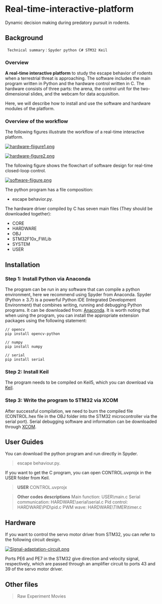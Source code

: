 # Real-time-interactive-platform
Dynamic decision making during predatory pursuit in rodents.
## Background

` Technical summary：Spyder python C# STM32 Keil`

### Overview
 **A real-time interactive platform** to study the escape behavior of rodents when a terrestrial threat is approaching. The software includes the main program written in Python and the hardware control written in C. The hardware consists of three parts: the arena, the control unit for the two-dimensional slides, and the webcam for data acquisition. 
 
Here, we will describe how to install and use the software and hardware modules of the platform.

### Overview of the workflow
The following figures illustrate the workflow of a real-time interactive platform.

[![hardware-fiigure1.png](https://img-blog.csdnimg.cn/img_convert/891ccf37bad712c4b0c62bbc9195a5e9.png#pic_center)](https://postimg.cc/p9bwy5Rw)

[![hardware-figure2.png](https://img-blog.csdnimg.cn/img_convert/813a456049219aea223f6ab8a6872db8.png#pic_center)](https://postimg.cc/JySGsqG1)

The following figure shows the flowchart of software design for real-time closed-loop control.

[![software-fiigure.png](https://img-blog.csdnimg.cn/img_convert/354dabab249dd7634292a7639c49c9fe.png#pic_center)](https://postimg.cc/wysFN02F)

The python program has a file composition: 
* escape behavior.py.

The hardware driver compiled by C has seven main files (They should be downloaded together): 
* CORE
* HARDWARE
* OBJ
* STM32F10x_FWLib
* SYSTEM
* USER

## Installation
### Step 1: Install Python via Anaconda
The program can be run in any software that can compile a python environment, here we recommend using Spyder from Anaconda. Spyder (Python ≥ 3.7) is a powerful Python IDE (Integrated Development Environment) that combines writing, running and debugging Python programs.
 It can be downloaded from: [Anaconda](https://www.anaconda.com/).
 It is worth noting that when using the program, you can install the appropriate extension packages using the following statement:
 

```
// opencv
pip install opencv-python
```
```
// numpy
pip install numpy
```
```
// serial
pip install serial
```
### Step 2: Install Keil
The program needs to be compiled on Keil5, which you can download via [Keil](https://www.keil.com/download/).
### Step 3: Write the program to STM32 via XCOM
After successful compilation, we need to burn the compiled file (CONTROL.hex file in the OBJ folder into the STM32 microcontroller via the serial port). Serial debugging software and information can be downloaded through [XCOM](http://47.111.11.73/docs/index.html).

## User Guides
You can download the python program and run directly in Spyder.
>escape behaviour.py.

If you want to get the C program, you can open CONTROL.uvprojx in the USER folder from Keil.
> **USER**
>CONTROL.uvprojx

> **Other codes descriptions**
>Main function: USER\main.c
Serial communication: HARDWARE\serial\serial.c
Pid control: HARDWARE\PID\pid.c
PWM wave: HARDWARE\TIMER\timer.c

## Hardware
If you want to control the servo motor driver from STM32, you can refer to the following circuit design.

[
![Signal-adaptation-circuit.png](https://img-blog.csdnimg.cn/img_convert/f6e2abef3446966e3b690b10ffc5fa81.png#pic_center)](https://postimg.cc/GBC6RM0W)

Ports PE6 and PE7 in the STM32 give direction and velocity signal, respectively, which are passed through an amplifier circuit to ports 43 and 39 of the servo motor driver.

## Other files
>Raw Experiment Movies
